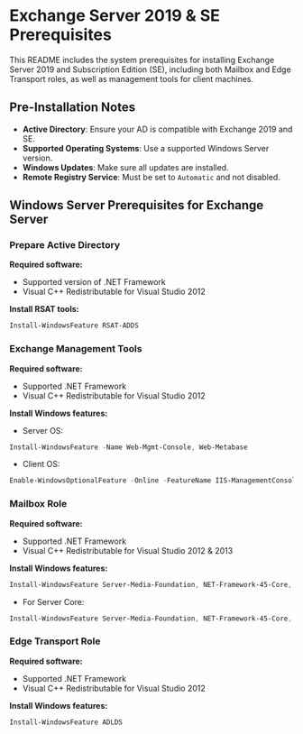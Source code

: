 # Exchange Server 2019 & SE Prerequisites

This README includes the system prerequisites for installing Exchange Server 2019 and Subscription Edition (SE), including both Mailbox and Edge Transport roles, as well as management tools for client machines.

## Pre-Installation Notes

- **Active Directory**: Ensure your AD is compatible with Exchange 2019 and SE.
- **Supported Operating Systems**: Use a supported Windows Server version.
- **Windows Updates**: Make sure all updates are installed.
- **Remote Registry Service**: Must be set to `Automatic` and not disabled.

## Windows Server Prerequisites for Exchange Server

### Prepare Active Directory

**Required software:**
- Supported version of .NET Framework
- Visual C++ Redistributable for Visual Studio 2012

**Install RSAT tools:**
```powershell
Install-WindowsFeature RSAT-ADDS
```

### Exchange Management Tools

**Required software:**
- Supported .NET Framework
- Visual C++ Redistributable for Visual Studio 2012

**Install Windows features:**
- Server OS:
```powershell
Install-WindowsFeature -Name Web-Mgmt-Console, Web-Metabase
```
- Client OS:
```powershell
Enable-WindowsOptionalFeature -Online -FeatureName IIS-ManagementConsole, IIS-Metabase -All
```

### Mailbox Role

**Required software:**
- Supported .NET Framework
- Visual C++ Redistributable for Visual Studio 2012 & 2013

**Install Windows features:**
```powershell
Install-WindowsFeature Server-Media-Foundation, NET-Framework-45-Core, NET-Framework-45-ASPNET, NET-WCF-HTTP-Activation45, NET-WCF-Pipe-Activation45, NET-WCF-TCP-Activation45, NET-WCF-TCP-PortSharing45, RPC-over-HTTP-proxy, RSAT-Clustering, RSAT-Clustering-CmdInterface, RSAT-Clustering-Mgmt, RSAT-Clustering-PowerShell, WAS-Process-Model, Web-Asp-Net45, Web-Basic-Auth, Web-Client-Auth, Web-Digest-Auth, Web-Dir-Browsing, Web-Dyn-Compression, Web-Http-Errors, Web-Http-Logging, Web-Http-Redirect, Web-Http-Tracing, Web-ISAPI-Ext, Web-ISAPI-Filter, Web-Metabase, Web-Mgmt-Console, Web-Mgmt-Service, Web-Net-Ext45, Web-Request-Monitor, Web-Server, Web-Stat-Compression, Web-Static-Content, Web-Windows-Auth, Web-WMI, Windows-Identity-Foundation, RSAT-ADDS
```
- For Server Core:
```powershell
Install-WindowsFeature Server-Media-Foundation, NET-Framework-45-Core, NET-Framework-45-ASPNET, NET-WCF-HTTP-Activation45, NET-WCF-Pipe-Activation45, NET-WCF-TCP-Activation45, NET-WCF-TCP-PortSharing45, RPC-over-HTTP-proxy, RSAT-Clustering, RSAT-Clustering-CmdInterface, RSAT-Clustering-PowerShell, WAS-Process-Model, Web-Asp-Net45, Web-Basic-Auth, Web-Client-Auth, Web-Digest-Auth, Web-Dir-Browsing, Web-Dyn-Compression, Web-Http-Errors, Web-Http-Logging, Web-Http-Redirect, Web-Http-Tracing, Web-ISAPI-Ext, Web-ISAPI-Filter, Web-Metabase, Web-Mgmt-Service, Web-Net-Ext45, Web-Request-Monitor, Web-Server, Web-Stat-Compression, Web-Static-Content, Web-Windows-Auth, Web-WMI, RSAT-ADDS
```

### Edge Transport Role

**Required software:**
- Supported .NET Framework
- Visual C++ Redistributable for Visual Studio 2012

**Install Windows features:**
```powershell
Install-WindowsFeature ADLDS
